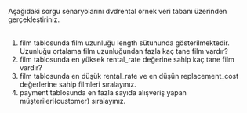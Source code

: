 Aşağıdaki sorgu senaryolarını dvdrental örnek veri tabanı üzerinden gerçekleştiriniz.<br>
<br>
1. film tablosunda film uzunluğu length sütununda gösterilmektedir. Uzunluğu ortalama film uzunluğundan fazla kaç tane film vardır?<br>
2. film tablosunda en yüksek rental_rate değerine sahip kaç tane film vardır?<br>
3. film tablosunda en düşük rental_rate ve en düşün replacement_cost değerlerine sahip filmleri sıralayınız.<br>
4. payment tablosunda en fazla sayıda alışveriş yapan müşterileri(customer) sıralayınız.

